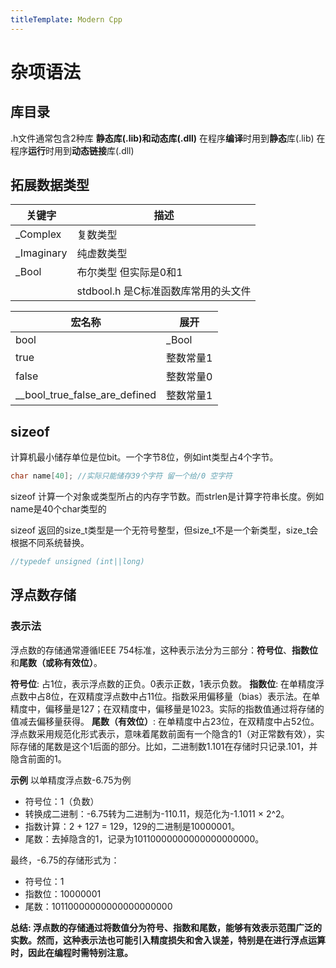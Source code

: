 ```yaml
---
titleTemplate: Modern Cpp
---
```

# 杂项语法



## 库目录
.h文件通常包含2种库 **静态库(.lib)**和**动态库(.dll)**
在程序**编译**时用到**静态**库(.lib) 在程序**运行**时用到**动态链接**库(.dll)
















## 拓展数据类型
|关键字|描述|
|--------|--------|
|_Complex|复数类型|
|_Imaginary|纯虚数类型|
|_Bool|布尔类型 但实际是0和1|
||stdbool.h 是C标准函数库常用的头文件|

|宏名称|展开|
|--------|--------|
|bool|_Bool|
|true|整数常量1|
|false|整数常量0|
|__bool_true_false_are_defined|整数常量1|


## sizeof
计算机最小储存单位是位bit。一个字节8位，例如int类型占4个字节。
```c
char name[40]; //实际只能储存39个字符 留一个给/0 空字符
```
sizeof 计算一个对象或类型所占的内存字节数。而strlen是计算字符串长度。例如name是40个char类型的

sizeof 返回的size_t类型是一个无符号整型，但size_t不是一个新类型，size_t会根据不同系统替换。
```c
//typedef unsigned (int||long)
```
## 浮点数存储

### 表示法
浮点数的存储通常遵循IEEE 754标准，这种表示法分为三部分：**符号位**、**指数位**和**尾数（或称有效位）**。

**符号位**: 占1位，表示浮点数的正负。0表示正数，1表示负数。
**指数位**: 在单精度浮点数中占8位，在双精度浮点数中占11位。指数采用偏移量（bias）表示法。在单精度中，偏移量是127；在双精度中，偏移量是1023。实际的指数值通过将存储的值减去偏移量获得。
**尾数（有效位）**: 在单精度中占23位，在双精度中占52位。浮点数采用规范化形式表示，意味着尾数前面有一个隐含的1（对正常数有效），实际存储的尾数是这个1后面的部分。比如，二进制数1.101在存储时只记录.101，并隐含前面的1。


**示例**
以单精度浮点数-6.75为例
- 符号位：1（负数）
- 转换成二进制：-6.75转为二进制为-110.11，规范化为-1.1011 × 2^2。
- 指数计算：2 + 127 = 129，129的二进制是10000001。
- 尾数：去掉隐含的1，记录为10110000000000000000000。

最终，-6.75的存储形式为：
- 符号位：1
- 指数位：10000001
- 尾数：10110000000000000000000

**总结: 浮点数的存储通过将数值分为符号、指数和尾数，能够有效表示范围广泛的实数。然而，这种表示法也可能引入精度损失和舍入误差，特别是在进行浮点运算时，因此在编程时需特别注意。**





